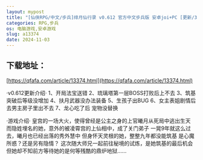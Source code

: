 ```yaml
---
layout: mypost
title: "[仙侠RPG/中文/步兵]绯月仙行录 v0.612 官方中文步兵版 安卓joi+PC [更新/3G]"
categories: RPG,步兵
os: 电脑游戏,安卓游戏
slug: a13374
date: 2024-11-03
---
```


## 下载地址：

[https://qfafa.com/article/13374.html](https://qfafa.com/article/13374.html)

·v0.612更新介绍·
1、开局法宝送错
2、琉璃塔第一层BOSS打败后上不去
3、筑基突破后等级没增加
4、扶月武器没办法装备
5、生孩子出BUG
6、女主表姐剧情后去男主房子里出不去
7、龙心吃了后 宠物没替换

·游戏介绍·
皇宫的一场大火，使得曾经是公主之身的上官曦月从死局中逃出生天
而隐姓埋名的她，意外的被凌霄宫的上仙相中，成了关门弟子
一晃9年就这么过去，曦月也已经出落的秀外慧中
但身怀天灵根的她，整整九年都没能筑基
是心魔所惑？还是另有隐情？
这次随大师兄一起前往秘境的试炼，是她筑基的最后机会
但她却不知前方等待她的是何等残酷的鼎炉地狱……